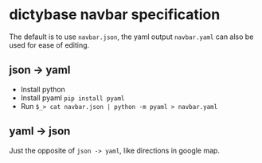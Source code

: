 # dictybase navbar specification
The default is to use `navbar.json`, the yaml output `navbar.yaml` can also be
used for ease of editing.

## json -> yaml
+ Install python
+ Install pyaml `pip install pyaml`
+ Run `$_> cat navbar.json | python -m pyaml > navbar.yaml`

## yaml -> json
Just the opposite of `json -> yaml`, like directions in google map.
